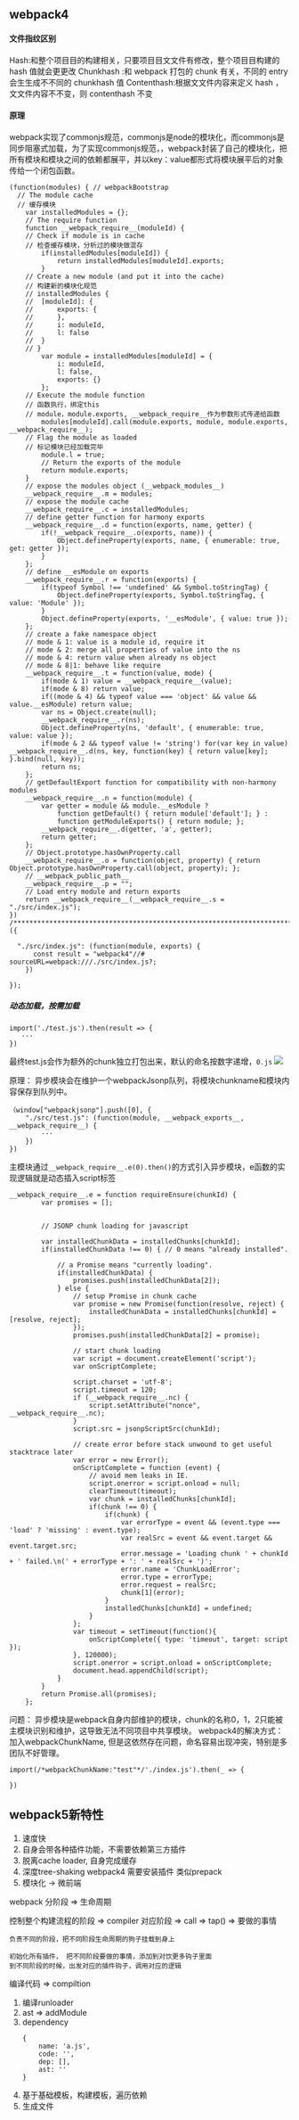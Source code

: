 ## webpack4

#### 文件指纹区别
Hash:和整个项目目的构建相关，只要项目目文文件有修改，整个项目目构建的 hash 值就会更更改
Chunkhash :和 webpack 打包的 chunk 有关，不同的 entry 会生生成不不同的 chunkhash 值
Contenthash:根据文文件内容来定义 hash ，文文件内容不不变，则 contenthash 不变


#### 原理
webpack实现了commonjs规范，commonjs是node的模块化，而commonjs是同步阻塞式加载，为了实现commonjs规范，，webpack封装了自己的模块化，把所有模块和模块之间的依赖都展平，并以key：value都形式将模块展平后的对象传给一个闭包函数。
```
(function(modules) { // webpackBootstrap
  // The module cache
  // 缓存模块
	var installedModules = {};
	// The require function
	function __webpack_require__(moduleId) {
    // Check if module is in cache
    // 检查缓存模块，分析过的模块做混存
		if(installedModules[moduleId]) {
			return installedModules[moduleId].exports;
		}
    // Create a new module (and put it into the cache)
    // 构建新的模块化规范
    // installedModules {
    //  [moduleId]: {
    //      exports: {
    //      },
    //      i: moduleId,
    //      l: false
    //  }
    // }
		var module = installedModules[moduleId] = {
			i: moduleId,
			l: false,
			exports: {}
		};
    // Execute the module function
    // 函数执行，绑定this
    // module，module.exports, __webpack_require__作为参数形式传递给函数
		modules[moduleId].call(module.exports, module, module.exports, __webpack_require__);
    // Flag the module as loaded
    // 标记模块已经加载完毕
		module.l = true;
		// Return the exports of the module
		return module.exports;
	}
	// expose the modules object (__webpack_modules__)
	__webpack_require__.m = modules;
	// expose the module cache
	__webpack_require__.c = installedModules;
	// define getter function for harmony exports
	__webpack_require__.d = function(exports, name, getter) {
		if(!__webpack_require__.o(exports, name)) {
			Object.defineProperty(exports, name, { enumerable: true, get: getter });
		}
	};
	// define __esModule on exports
	__webpack_require__.r = function(exports) {
		if(typeof Symbol !== 'undefined' && Symbol.toStringTag) {
			Object.defineProperty(exports, Symbol.toStringTag, { value: 'Module' });
		}
		Object.defineProperty(exports, '__esModule', { value: true });
	};
	// create a fake namespace object
	// mode & 1: value is a module id, require it
	// mode & 2: merge all properties of value into the ns
	// mode & 4: return value when already ns object
	// mode & 8|1: behave like require
	__webpack_require__.t = function(value, mode) {
		if(mode & 1) value = __webpack_require__(value);
		if(mode & 8) return value;
		if((mode & 4) && typeof value === 'object' && value && value.__esModule) return value;
		var ns = Object.create(null);
		__webpack_require__.r(ns);
		Object.defineProperty(ns, 'default', { enumerable: true, value: value });
		if(mode & 2 && typeof value != 'string') for(var key in value) __webpack_require__.d(ns, key, function(key) { return value[key]; }.bind(null, key));
		return ns;
	};
	// getDefaultExport function for compatibility with non-harmony modules
	__webpack_require__.n = function(module) {
		var getter = module && module.__esModule ?
			function getDefault() { return module['default']; } :
			function getModuleExports() { return module; };
		__webpack_require__.d(getter, 'a', getter);
		return getter;
	};
	// Object.prototype.hasOwnProperty.call
	__webpack_require__.o = function(object, property) { return Object.prototype.hasOwnProperty.call(object, property); };
	// __webpack_public_path__
	__webpack_require__.p = "";
	// Load entry module and return exports
	return __webpack_require__(__webpack_require__.s = "./src/index.js");
})
/************************************************************************/
({

  "./src/index.js": (function(module, exports) {
      const result = "webpack4"//# sourceURL=webpack:///./src/index.js?;
    })

});
```

##### 动态加载，按需加载
```
import('./test.js').then(result => {
   ··· 
})
```
最终test.js会作为额外的chunk独立打包出来，默认的命名按数字递增，```0.js```
![](../imgs/webpack-01.png)

原理：
异步模块会在维护一个webpackJsonp队列，将模块chunkname和模块内容保存到队列中。
```
（window["webpackjsonp"].push([0], {
    "./src/test.js": (function(module, __webpack_exports__, __webpack_require__) {
        ···
    })
})
```

主模块通过```__webpack_require__.e(0).then()```的方式引入异步模块，e函数的实现逻辑就是动态插入script标签
```
__webpack_require__.e = function requireEnsure(chunkId) {
 		var promises = [];


 		// JSONP chunk loading for javascript

 		var installedChunkData = installedChunks[chunkId];
 		if(installedChunkData !== 0) { // 0 means "already installed".

 			// a Promise means "currently loading".
 			if(installedChunkData) {
 				promises.push(installedChunkData[2]);
 			} else {
 				// setup Promise in chunk cache
 				var promise = new Promise(function(resolve, reject) {
 					installedChunkData = installedChunks[chunkId] = [resolve, reject];
 				});
 				promises.push(installedChunkData[2] = promise);

 				// start chunk loading
 				var script = document.createElement('script');
 				var onScriptComplete;

 				script.charset = 'utf-8';
 				script.timeout = 120;
 				if (__webpack_require__.nc) {
 					script.setAttribute("nonce", __webpack_require__.nc);
 				}
 				script.src = jsonpScriptSrc(chunkId);

 				// create error before stack unwound to get useful stacktrace later
 				var error = new Error();
 				onScriptComplete = function (event) {
 					// avoid mem leaks in IE.
 					script.onerror = script.onload = null;
 					clearTimeout(timeout);
 					var chunk = installedChunks[chunkId];
 					if(chunk !== 0) {
 						if(chunk) {
 							var errorType = event && (event.type === 'load' ? 'missing' : event.type);
 							var realSrc = event && event.target && event.target.src;
 							error.message = 'Loading chunk ' + chunkId + ' failed.\n(' + errorType + ': ' + realSrc + ')';
 							error.name = 'ChunkLoadError';
 							error.type = errorType;
 							error.request = realSrc;
 							chunk[1](error);
 						}
 						installedChunks[chunkId] = undefined;
 					}
 				};
 				var timeout = setTimeout(function(){
 					onScriptComplete({ type: 'timeout', target: script });
 				}, 120000);
 				script.onerror = script.onload = onScriptComplete;
 				document.head.appendChild(script);
 			}
 		}
 		return Promise.all(promises);
 	};
```
问题： 
    异步模块是webpack自身内部维护的模块，chunk的名称0，1，2只能被主模块识别和维护，这导致无法不同项目中共享模块。
webpack4的解决方式：加入webpackChunkName, 但是这依然存在问题，命名容易出现冲突，特别是多团队不好管理。

```
import(/*webpackChunkName:"test"*/'./index.js').then(_ => {

})
```



## webpack5新特性
1. 速度快
2. 自身会带各种插件功能，不需要依赖第三方插件
3. 脱离cache loader, 自身完成缓存
4. 深度tree-shaking   webpack4 需要安装插件 类似prepack
5. 模块化 -> 微前端



webpack
	分阶段 => 生命周期

控制整个构建流程的阶段  => compiler
	对应阶段 => call => tap() => 要做的事情

	负责不同的阶段，把不同阶段生命周期的狗子挂载到身上

	初始化所有插件， 把不同阶段要做的事情，添加到对饮更多钩子里面
	到不同阶段的时候，出发对应的插件钩子，调用对应的逻辑


编译代码 => compiltion

1. 编译runloader
2. ast => addModule
3. dependency
	```
	{
		name: 'a.js',
		code: '',
		dep: [],
		ast: ''
	}

	```
4. 基于基础模板，构建模板，遍历依赖
5. 生成文件